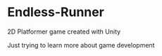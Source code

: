 # Endless-Runner
2D Platformer game created with Unity

Just trying to learn more about game development
